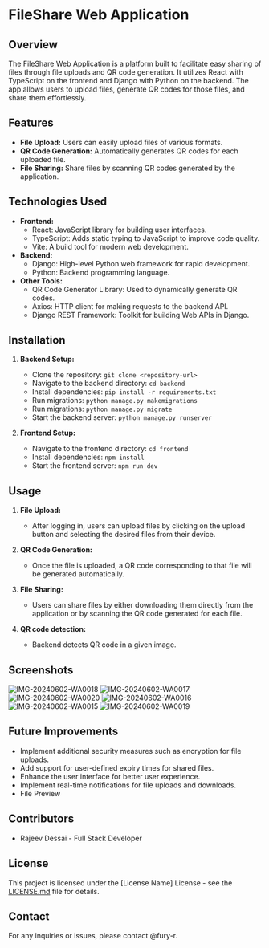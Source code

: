 # FileShare Web Application



## Overview
The FileShare Web Application is a platform built to facilitate easy sharing of files through file uploads and QR code generation. It utilizes React with TypeScript on the frontend and Django with Python on the backend. The app allows users to upload files, generate QR codes for those files, and share them effortlessly.

## Features
- **File Upload:** Users can easily upload files of various formats.
- **QR Code Generation:** Automatically generates QR codes for each uploaded file.
- **File Sharing:** Share files by scanning QR codes generated by the application.

## Technologies Used
- **Frontend:**
  - React: JavaScript library for building user interfaces.
  - TypeScript: Adds static typing to JavaScript to improve code quality.
  - Vite: A build tool for modern web development.
- **Backend:**
  - Django: High-level Python web framework for rapid development.
  - Python: Backend programming language.
- **Other Tools:**
  - QR Code Generator Library: Used to dynamically generate QR codes.
  - Axios: HTTP client for making requests to the backend API.
  - Django REST Framework: Toolkit for building Web APIs in Django.

## Installation
1. **Backend Setup:**
   - Clone the repository: `git clone <repository-url>`
   - Navigate to the backend directory: `cd backend`
   - Install dependencies: `pip install -r requirements.txt`
   - Run migrations: `python manage.py makemigrations`
   - Run migrations: `python manage.py migrate`
   - Start the backend server: `python manage.py runserver`

2. **Frontend Setup:**
   - Navigate to the frontend directory: `cd frontend`
   - Install dependencies: `npm install`
   - Start the frontend server: `npm run dev`

## Usage

1. **File Upload:**
   - After logging in, users can upload files by clicking on the upload button and selecting the desired files from their device.

2. **QR Code Generation:**
   - Once the file is uploaded, a QR code corresponding to that file will be generated automatically.

3. **File Sharing:**
   - Users can share files by either downloading them directly from the application or by scanning the QR code generated for each file.
3. **QR code detection:**
   - Backend detects QR code in a  given image.

## Screenshots
![IMG-20240602-WA0018](https://github.com/fury-r/filesharer/assets/79844581/8c1cfb33-0551-497b-bf8e-59acc12f0586)
![IMG-20240602-WA0017](https://github.com/fury-r/filesharer/assets/79844581/fc49c4ca-3f4c-4daa-ad28-d2fd3fd0694e)
![IMG-20240602-WA0020](https://github.com/fury-r/filesharer/assets/79844581/27b13a4f-886a-4155-a005-e9f54ea11fac)
![IMG-20240602-WA0016](https://github.com/fury-r/filesharer/assets/79844581/ab066241-7a4e-4e4e-99dc-8d13da15b487)
![IMG-20240602-WA0015](https://github.com/fury-r/filesharer/assets/79844581/a775e1c0-46fe-4559-ac7e-6f90b40d5f23)
![IMG-20240602-WA0019](https://github.com/fury-r/filesharer/assets/79844581/75062c90-ec19-4e22-a59b-a80ec6ab3447)

## Future Improvements
- Implement additional security measures such as encryption for file uploads.
- Add support for user-defined expiry times for shared files.
- Enhance the user interface for better user experience.
- Implement real-time notifications for file uploads and downloads.
- File Preview

## Contributors
- Rajeev Dessai - Full Stack Developer

## License
This project is licensed under the [License Name] License - see the [LICENSE.md](link-to-license-file) file for details.

## Contact
For any inquiries or issues, please contact @fury-r.
